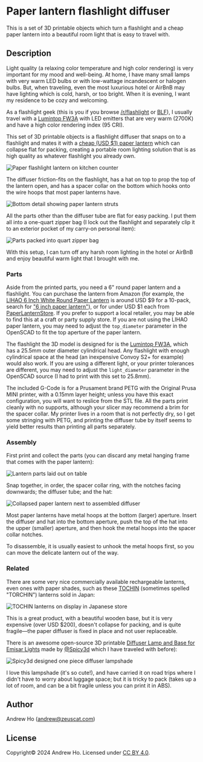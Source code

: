 Paper lantern flashlight diffuser
=================================

This is a set of 3D printable objects which turn a flashlight and a cheap
paper lantern into a beautiful room light that is easy to travel with.

Description
-----------

Light quality (a relaxing color temperature and high color rendering) is very
important for my mood and well-being. At home, I have many small lamps with
very warm LED bulbs or with low-wattage incandescent or halogen bulbs. But,
when traveling, even the most luxurious hotel or AirBnB may have lighting
which is cold, harsh, or too bright. When it is evening, I want my residence
to be cozy and welcoming.

As a flashlight geek (this is you if you browse
[/r/flashlight](https://www.reddit.com/r/flashlight) or
[BLF](https://budgetlightforum.com/)), I usually travel with a
[Lumintop FW3A](https://lumintop.com/product/fw3a/) with LED emitters that are
very warm (2700K) and have a high color rendering index (95 CRI).

This set of 3D printable objects is a flashlight diffuser that snaps on to a
flashlight and mates it with a
[cheap (USD $1) paper lantern](https://www.amazon.com/gp/product/B0CWXCNL94)
which can collapse flat for packing, creating a portable room lighting
solution that is as high quality as whatever flashlight you already own.

![Paper flashlight lantern on kitchen counter](images/paper_lantern.jpg)

The diffuser friction-fits on the flashlight, has a hat on top to prop the top
of the lantern open, and has a spacer collar on the bottom which hooks onto
the wire hoops that most paper lanterns have.

![Bottom detail showing paper lantern struts](images/struts_closeup.jpg)

All the parts other than the diffuser tube are flat for easy packing. I put
them all into a one-quart zipper bag (I lock out the flashlight and separately
clip it to an exterior pocket of my carry-on personal item):

![Parts packed into quart zipper bag](images/packed_bag.jpg)

With this setup, I can turn off any harsh room lighting in the hotel or AirBnB
and enjoy beautiful warm light that I brought with me.

### Parts

Aside from the printed parts, you need a 6" round paper lantern and a
flashlight. You can purchase the lantern from Amazon (for example, the
[LIHAO 6 Inch White Round Paper Lantern](https://www.amazon.com/gp/product/B0CWXCNL94)
is around USD $9 for a 10-pack, search for
["6 inch paper lantern"](https://www.amazon.com/s?k=6+inch+paper+lantern)),
or for under USD $1 each from
[PaperLanternStore](https://www.paperlanternstore.com/collections/6-round-paper-lanterns/products/6-white-round-paper-lantern-even-ribbing).
If you prefer to support a local retailer, you may be able to find this at a
craft or party supply store. If you are not using the LIHAO paper lantern,
you may need to adjust the `top_diameter` parameter in the OpenSCAD to fit
the top aperture of the paper lantern.

The flashlight the 3D model is designed for is the
[Lumintop FW3A](https://lumintop.com/product/fw3a/), which has a 25.5mm outer
diameter cylindrical head. Any flashlight with enough cylindrical space at
the head (an inexpensive Convoy S2+ for example) would also work. If you
are using a different light, or your printer tolerances are different, you
may need to adjust the `light_diameter` parameter in the OpenSCAD source
(I had to print with this set to 25.8mm).

The included G-Code is for a Prusament brand PETG with the Original Prusa MINI
printer, with a 0.15mm layer height; unless you have this exact configuration,
you will want to reslice from the STL file. All the parts print cleanly with
no supports, although your slicer may recommend a brim for the spacer collar.
My printer lives in a room that is not perfectly dry, so I get some stringing
with PETG, and printing the diffuser tube by itself seems to yield better
results than printing all parts separately.

### Assembly

First print and collect the parts (you can discard any metal hanging frame
that comes with the paper lantern):

![Lantern parts laid out on table](images/parts.jpg)

Snap together, in order, the spacer collar ring, with the notches facing
downwards; the diffuser tube; and the hat:

![Collapsed paper lantern next to assembled diffuser](images/diffuser_assembly.jpg)

Most paper lanterns have metal hoops at the bottom (larger) aperture. Insert
the diffuser and hat into the bottom aperture, push the top of the hat into
the upper (smaller) aperture, and then hook the metal hoops into the spacer
collar notches.

To disassemble, it is usually easiest to unhook the metal hoops first, so you
can move the delicate lantern out of the way.

### Related

There are some very nice commercially available rechargeable lanterns, even
ones with paper shades, such as these
[TOCHIN](https://www.instagram.com/torchin__/) (sometimes spelled "TORCHIN")
lanterns sold in Japan:

![TOCHIN lanterns on display in Japanese store](images/tochin_lanterns.jpg)

This is a great product, with a beautiful wooden base, but it is very
expensive (over USD $200), doesn't collapse for packing, and is quite
fragile—the paper diffuser is fixed in place and not user replaceable.

There is an awesome open-source 3D printable
[Diffuser Lamp and Base for Emisar Lights](https://www.printables.com/model/836266-diffuser-lamp-and-base-for-emisar-lights)
made by [@Spicy3d](https://spicy3dprints.com/) which I have traveled with
before):

![Spicy3d designed one piece diffuser lampshade](images/spicy3d_lampshade.jpg)

I love this lampshade (it's so cute!), and have carried it on road trips where
I didn't have to worry about luggage space; but it is tricky to pack (takes up
a lot of room, and can be a bit fragile unless you can print it in ABS).

Author
------

Andrew Ho (<andrew@zeuscat.com>)

License
-------

Copyright© 2024 Andrew Ho.
Licensed under
[CC BY 4.0](https://creativecommons.org/licenses/by/4.0/).
